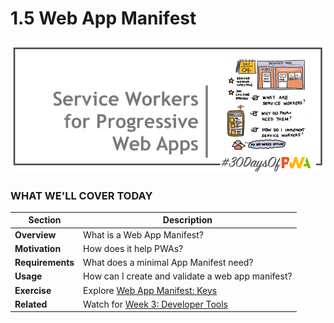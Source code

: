 # 1.5 Web App Manifest

![Placeholder Banner Only. Replace when final assets ready.](_media/day-05.png)

### WHAT WE'LL COVER TODAY

| Section | Description |
| ------- | ----------- |
| **Overview** | What is a Web App Manifest? |
| **Motivation** | How does it help PWAs?  |
| **Requirements** | What does a minimal App Manifest need? |
| **Usage** | How can I create and validate a web app manifest? |
| **Exercise** | Explore [Web App Manifest: Keys](https://developer.mozilla.org/en-US/docs/Web/Manifest#members) |
| **Related** | Watch for [Week 3: Developer Tools](../dev-tools) | PWABuilder |

